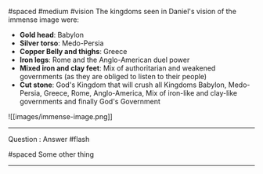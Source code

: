 #spaced #medium #vision
The kingdoms seen in Daniel's vision of the immense image were:
- **Gold head**: Babylon
- **Silver torso**: Medo-Persia
- **Copper Belly and thighs**: Greece
- **Iron legs**: Rome and the Anglo-American duel power
- **Mixed iron and clay feet**: Mix of authoritarian and weakened governments (as they are obliged to listen to their people)
- **Cut stone**: God's Kingdom that will crush all Kingdoms
Babylon, Medo-Persia, Greece, Rome, Anglo-America, Mix of iron-like and clay-like governments and finally God's Government

![[images/immense-image.png]]
- - -

Question : Answer #flash

#spaced
Some other thing
- - -
